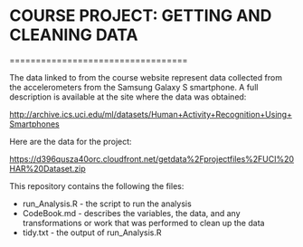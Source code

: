 # COURSE PROJECT: GETTING AND CLEANING DATA
==================================

The data linked to from the course website represent data collected from the accelerometers from the Samsung Galaxy S smartphone. A full description is available at the site where the data was obtained: 

http://archive.ics.uci.edu/ml/datasets/Human+Activity+Recognition+Using+Smartphones 

Here are the data for the project: 

https://d396qusza40orc.cloudfront.net/getdata%2Fprojectfiles%2FUCI%20HAR%20Dataset.zip 

This repository contains the following the files:
* run_Analysis.R - the script to run the analysis 
* CodeBook.md - describes the variables, the data, and any transformations or work that was performed to clean up the data 
* tidy.txt - the output of run_Analysis.R

